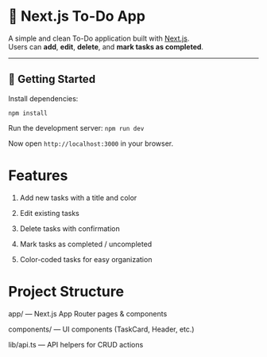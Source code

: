# 📝 Next.js To-Do App

A simple and clean To-Do application built with [Next.js](https://nextjs.org).  
Users can **add**, **edit**, **delete**, and **mark tasks as completed**.

---

## 🚀 Getting Started

Install dependencies:

`npm install`

Run the development server:
`npm run dev`

Now open `http://localhost:3000` in your browser.

# Features
1. Add new tasks with a title and color

2. Edit existing tasks

3. Delete tasks with confirmation

4. Mark tasks as completed / uncompleted

5. Color-coded tasks for easy organization

# Project Structure
app/ — Next.js App Router pages & components

components/ — UI components (TaskCard, Header, etc.)

lib/api.ts — API helpers for CRUD actions
